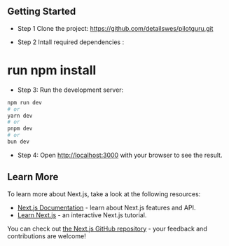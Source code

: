 
## Getting Started
- Step 1 Clone the project:
https://github.com/detailswes/pilotguru.git

- Step 2 Intall required dependencies :
# run npm install

- Step 3: Run the development server:

```bash
npm run dev
# or
yarn dev
# or
pnpm dev
# or
bun dev
```
- Step 4: Open [http://localhost:3000](http://localhost:3000) with your browser to see the result.



## Learn More

To learn more about Next.js, take a look at the following resources:

- [Next.js Documentation](https://nextjs.org/docs) - learn about Next.js features and API.
- [Learn Next.js](https://nextjs.org/learn) - an interactive Next.js tutorial.

You can check out [the Next.js GitHub repository](https://github.com/vercel/next.js/) - your feedback and contributions are welcome!




